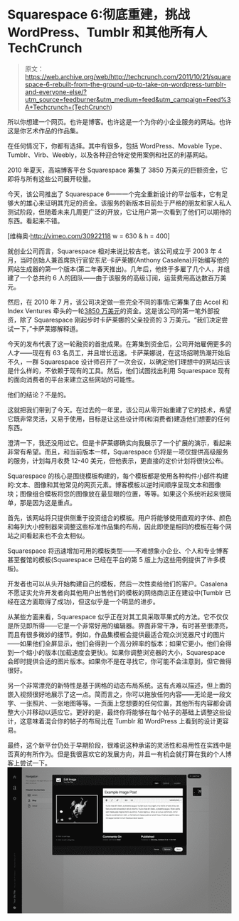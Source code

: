 # Squarespace 6:彻底重建，挑战 WordPress、Tumblr 和其他所有人 TechCrunch

> 原文：<https://web.archive.org/web/http://techcrunch.com/2011/10/21/squarespace-6-rebuilt-from-the-ground-up-to-take-on-wordpress-tumblr-and-everyone-else/?utm_source=feedburner&utm_medium=feed&utm_campaign=Feed%3A+Techcrunch+(TechCrunch>)

所以你想建一个网页。也许是博客。也许这是一个为你的小企业服务的网站。也许这是你艺术作品的作品集。

在任何情况下，你都有选择。其中有很多，包括 WordPress、Movable Type、Tumblr、Virb、Weebly，以及各种迎合特定使用案例和社区的利基网站。

2010 年夏天，高端博客平台 Squarespace 筹集了 3850 万美元的巨额资金，它即将与所有这些公司展开较量。

今天，该公司推出了 Squarespace 6——一个完全重新设计的平台版本，它有足够大的雄心来证明其充足的资金。该服务的新版本目前处于严格的朋友和家人私人测试阶段，但随着未来几周更广泛的开放，它让用户第一次看到了他们可以期待的东西。看起来不错。

[维梅奥·http://vimeo.com/30922118 w = 630 & h = 400]

就创业公司而言，Squarespace 相对来说比较古老。该公司成立于 2003 年 4 月，当时创始人兼首席执行官安东尼·卡萨莱娜(Anthony Casalena)开始编写他的网站生成器的第一个版本(第二年春天推出)。几年后，他终于多雇了几个人，并组建了一个总共约 6 人的团队——由于该服务的高级订阅，运营费用高达数百万美元。

然后，在 2010 年 7 月，该公司决定做一些完全不同的事情:它筹集了由 Accel 和 Index Ventures 牵头的一轮[3850 万美元](https://web.archive.org/web/20230205000805/https://techcrunch.com/2010/07/13/squarespace-raises-38-5-million-from-accel-index-ventures/)的资金。这是该公司的第一笔外部投资，除了 Squarespace 刚起步时卡萨莱娜的父亲投资的 3 万美元。“我们决定尝试一下，”卡萨莱娜解释道。

今天的发布代表了这一轮融资的首批成果。在筹集到资金后，公司开始雇佣更多的人才——现在有 63 名员工，并且增长迅速。卡萨莱娜说，在这场招聘热潮开始后不久，一群 Squarespace 设计师召开了一次会议，以确定他们理想中的网站应该是什么样的，不依赖于现有的工具。然后，他们试图找出利用 Squarespace 现有的面向消费者的平台来建立这些网站的可能性。

他们的结论？不是的。

这就把我们带到了今天。在过去的一年里，该公司从零开始重建了它的技术，希望它既非常灵活，又易于使用，目标是让这些设计师(和消费者)建造他们想要的任何东西。

澄清一下，我还没用过它。但是卡萨莱娜确实向我展示了一个扩展的演示，看起来非常有希望。而且，和当前版本一样，Squarespace 仍将是一项仅提供高级服务的服务，计划每月收费 12-40 美元，但他表示，更直接的定价计划将很快公布。

Squarespace 的核心是围绕模板构建的，每个模板都是使用各种构件小部件构建的:文本、图像和其他常见的网页元素。博客模板以逆时间顺序呈现文本和图像块；图像组合模板将您的图像放在最显眼的位置，等等。如果这个系统听起来很简单，那是因为这是重点。

首先，该网站将只提供侧重于投资组合的模板。用户将能够使用直观的字体、颜色和每列大小控制器来调整这些标准作品集的布局，因此即使是相同的模板在每个网站之间看起来也不会太相似。

Squarespace 将迅速增加可用的模板类型——不难想象小企业、个人和专业博客甚至餐馆的模板(Squarespace 已经在平台的第 5 版上为这些用例提供了许多模板)。

开发者也可以从头开始构建自己的模板，然后一次性卖给他们的客户。Casalena 不愿证实允许开发者向其他用户出售他们的模板的网络商店正在建设中(Tumblr 已经在这方面取得了成功)，但这似乎是一个明显的进步。

从某些方面来看，Squarespace 似乎正在对其工具采取苹果式的方法。它不仅仅是所见即所得——它是一个非常好用的编辑器。界面非常干净，有时甚至很漂亮，而且有很多微妙的细节。例如，作品集模板会提供最适合观众浏览器尺寸的图片——如果他们全屏显示，他们会得到一个高分辨率的版本；如果它更小，他们会得到一个缩小的版本(加载速度会更快)。如果你调整浏览器的大小，Squarespace 会即时提供合适的图片版本。如果你不是在寻找它，你可能不会注意到，但它做得很好。

另一个非常漂亮的新特性是基于网格的动态布局系统。这有点难以描述，但上面的嵌入视频很好地展示了这一点。简而言之，你可以拖放任何内容——无论是一段文字、一张照片、一张地图等等。—页面上您想要的任何位置，其他所有内容都会调整大小并移动以适应它。更好的是，最终你将能够在每个帖子的基础上调整这些设计，这意味着混合你的帖子的布局比在 Tumblr 和 WordPress 上看到的设计更容易。

最终，这个新平台仍处于早期阶段，很难说这种承诺的灵活性和易用性在实践中是否真的有所作为。但是我很喜欢它的发展方向，并且一有机会就打算在我的个人博客上尝试一下。
![](img/b587628ae3fe454967548aba08524026.png)
